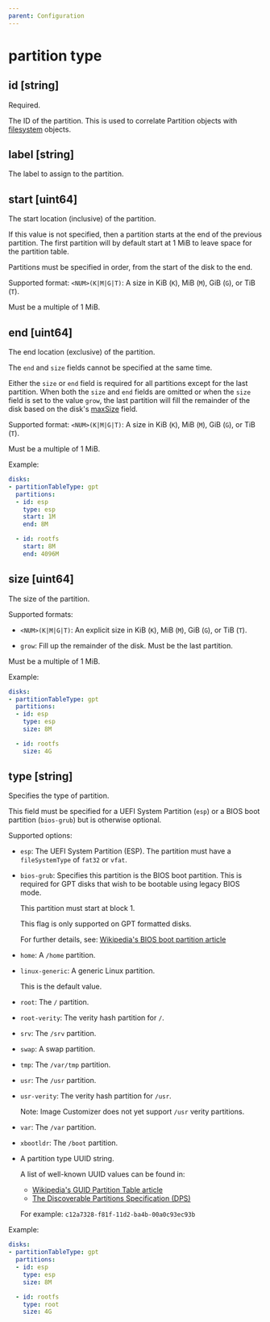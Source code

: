 ```yaml
---
parent: Configuration
---
```


# partition type

## id [string]

Required.

The ID of the partition.
This is used to correlate Partition objects with [filesystem](./filesystem.md)
objects.

## label [string]

The label to assign to the partition.

## start [uint64]

The start location (inclusive) of the partition.

If this value is not specified, then a partition starts at the end of the previous
partition.
The first partition will by default start at 1 MiB to leave space for the partition
table.

Partitions must be specified in order, from the start of the disk to the end.

Supported format: `<NUM>(K|M|G|T)`: A size in KiB (`K`), MiB (`M`), GiB (`G`), or TiB
(`T`).

Must be a multiple of 1 MiB.

## end [uint64]

The end location (exclusive) of the partition.

The `end` and `size` fields cannot be specified at the same time.

Either the `size` or `end` field is required for all partitions except for the last
partition.
When both the `size` and `end` fields are omitted or when the `size` field is set to the
value `grow`, the last partition will fill the remainder of the disk based on the disk's
[maxSize](./disk.md#maxsize-uint64) field.

Supported format: `<NUM>(K|M|G|T)`: A size in KiB (`K`), MiB (`M`), GiB (`G`), or TiB
(`T`).

Must be a multiple of 1 MiB.

Example:

```yaml
disks:
- partitionTableType: gpt
  partitions:
  - id: esp
    type: esp
    start: 1M
    end: 8M

  - id: rootfs
    start: 8M
    end: 4096M
```

## size [uint64]

The size of the partition.

Supported formats:

- `<NUM>(K|M|G|T)`: An explicit size in KiB (`K`), MiB (`M`), GiB (`G`), or TiB (`T`).

- `grow`: Fill up the remainder of the disk. Must be the last partition.

Must be a multiple of 1 MiB.

Example:

```yaml
disks:
- partitionTableType: gpt
  partitions:
  - id: esp
    type: esp
    size: 8M

  - id: rootfs
    size: 4G
```

## type [string]

Specifies the type of partition.

This field must be specified for a UEFI System Partition (`esp`) or a BIOS boot
partition (`bios-grub`) but is otherwise optional.

Supported options:

- `esp`: The UEFI System Partition (ESP).
  The partition must have a `fileSystemType` of `fat32` or `vfat`.

- `bios-grub`: Specifies this partition is the BIOS boot partition.
  This is required for GPT disks that wish to be bootable using legacy BIOS mode.

  This partition must start at block 1.

  This flag is only supported on GPT formatted disks.

  For further details, see: [Wikipedia's BIOS boot partition article](https://en.wikipedia.org/wiki/BIOS_boot_partition)

- `home`: A `/home` partition.

- `linux-generic`: A generic Linux partition.

  This is the default value.

- `root`: The `/` partition.

- `root-verity`: The verity hash partition for `/`.

- `srv`: The `/srv` partition.

- `swap`: A swap partition.

- `tmp`: The `/var/tmp` partition.

- `usr`: The `/usr` partition.

- `usr-verity`: The verity hash partition for `/usr`.

  Note: Image Customizer does not yet support `/usr` verity partitions.

- `var`: The `/var` partition.

- `xbootldr`: The `/boot` partition.

- A partition type UUID string.

  A list of well-known UUID values can be found in:
  
  - [Wikipedia's GUID Partition Table article](https://en.wikipedia.org/wiki/GUID_Partition_Table#Partition_type_GUIDs)
  - [The Discoverable Partitions Specification (DPS)](https://uapi-group.org/specifications/specs/discoverable_partitions_specification/#defined-partition-type-uuids)

  For example: `c12a7328-f81f-11d2-ba4b-00a0c93ec93b`

Example:

```yaml
disks:
- partitionTableType: gpt
  partitions:
  - id: esp
    type: esp
    size: 8M

  - id: rootfs
    type: root
    size: 4G
```
